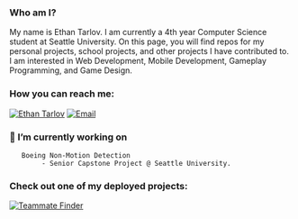  ### Who am I? 
 My name is Ethan Tarlov. I am currently a 4th year Computer Science student at Seattle University. On this page, you will find repos for my personal projects, school projects, and other projects I have contributed to. I am interested in Web Development, Mobile Development, Gameplay Programming, and Game Design.

 ### How you can reach me:
[![Ethan Tarlov](https://img.shields.io/badge/Linkedin-%230175C2.svg?style=for-the-badge&logo=Linkedin&logoColor=white)](https://www.linkedin.com/in/ethan-tarlov/)
[![Email](https://img.shields.io/badge/Email-%230175C2.svg?style=for-the-badge&logo=icloud&logoColor=white)](mailto:ejtarlov@me.com)
 ### 🔭 I’m currently working on
       Boeing Non-Motion Detection
            - Senior Capstone Project @ Seattle University.
 
 ### Check out one of my deployed projects:
 [![Teammate Finder](https://img.shields.io/badge/TeammateFinder-%230175C2.svg?style=for-the-badge&logo=azure&logoColor=white)](https://teammatefinder.azurewebsites.net)
